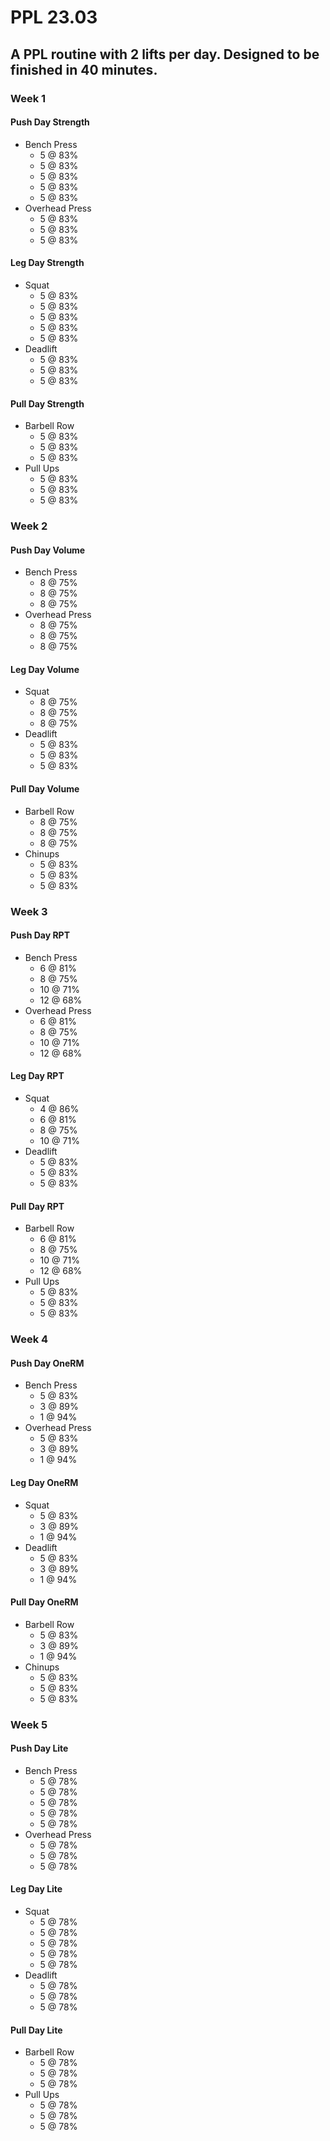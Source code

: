 # PPL 23.03

## A PPL routine with 2 lifts per day. Designed to be finished in 40 minutes.

### Week 1

#### Push Day Strength

* Bench Press
  * 5 @ 83%
  * 5 @ 83%
  * 5 @ 83%
  * 5 @ 83%
  * 5 @ 83%
* Overhead Press
  * 5 @ 83%
  * 5 @ 83%
  * 5 @ 83%

#### Leg Day Strength

* Squat
  * 5 @ 83%
  * 5 @ 83%
  * 5 @ 83%
  * 5 @ 83%
  * 5 @ 83%
* Deadlift
  * 5 @ 83%
  * 5 @ 83%
  * 5 @ 83%

#### Pull Day Strength

* Barbell Row
  * 5 @ 83%
  * 5 @ 83%
  * 5 @ 83%
* Pull Ups
  * 5 @ 83%
  * 5 @ 83%
  * 5 @ 83%

### Week 2

#### Push Day Volume

* Bench Press
  * 8 @ 75%
  * 8 @ 75%
  * 8 @ 75%
* Overhead Press
  * 8 @ 75%
  * 8 @ 75%
  * 8 @ 75%

#### Leg Day Volume

* Squat
  * 8 @ 75%
  * 8 @ 75%
  * 8 @ 75%
* Deadlift
  * 5 @ 83%
  * 5 @ 83%
  * 5 @ 83%

#### Pull Day Volume

* Barbell Row
  * 8 @ 75%
  * 8 @ 75%
  * 8 @ 75%
* Chinups
  * 5 @ 83%
  * 5 @ 83%
  * 5 @ 83%

### Week 3

#### Push Day RPT

* Bench Press
  * 6 @ 81%
  * 8 @ 75%
  * 10 @ 71%
  * 12 @ 68%
* Overhead Press
  * 6 @ 81%
  * 8 @ 75%
  * 10 @ 71%
  * 12 @ 68%

#### Leg Day RPT

* Squat
  * 4 @ 86%
  * 6 @ 81%
  * 8 @ 75%
  * 10 @ 71%
* Deadlift
  * 5 @ 83%
  * 5 @ 83%
  * 5 @ 83%

#### Pull Day RPT

* Barbell Row
  * 6 @ 81%
  * 8 @ 75%
  * 10 @ 71%
  * 12 @ 68%
* Pull Ups
  * 5 @ 83%
  * 5 @ 83%
  * 5 @ 83%

### Week 4

#### Push Day OneRM

* Bench Press
  * 5 @ 83%
  * 3 @ 89%
  * 1 @ 94%
* Overhead Press
  * 5 @ 83%
  * 3 @ 89%
  * 1 @ 94%

#### Leg Day OneRM

* Squat
  * 5 @ 83%
  * 3 @ 89%
  * 1 @ 94%
* Deadlift
  * 5 @ 83%
  * 3 @ 89%
  * 1 @ 94%

#### Pull Day OneRM

* Barbell Row
  * 5 @ 83%
  * 3 @ 89%
  * 1 @ 94%
* Chinups
  * 5 @ 83%
  * 5 @ 83%
  * 5 @ 83%

### Week 5

#### Push Day Lite

* Bench Press
  * 5 @ 78%
  * 5 @ 78%
  * 5 @ 78%
  * 5 @ 78%
  * 5 @ 78%
* Overhead Press
  * 5 @ 78%
  * 5 @ 78%
  * 5 @ 78%

#### Leg Day Lite

* Squat
  * 5 @ 78%
  * 5 @ 78%
  * 5 @ 78%
  * 5 @ 78%
  * 5 @ 78%
* Deadlift
  * 5 @ 78%
  * 5 @ 78%
  * 5 @ 78%

#### Pull Day Lite

* Barbell Row
  * 5 @ 78%
  * 5 @ 78%
  * 5 @ 78%
* Pull Ups
  * 5 @ 78%
  * 5 @ 78%
  * 5 @ 78%

